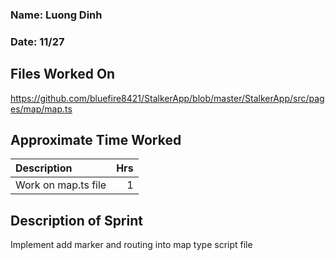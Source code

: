 ### Name: Luong Dinh
### Date: 11/27

## Files Worked On
https://github.com/bluefire8421/StalkerApp/blob/master/StalkerApp/src/pages/map/map.ts

## Approximate Time Worked

| Description                             | Hrs  |
| :---------------------------------------| ---: |
| Work on map.ts file                   | 1    |


## Description of Sprint
Implement add marker and routing into map type script file
